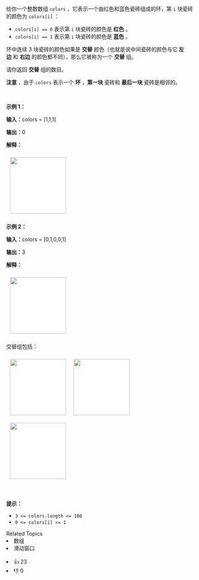 <p>给你一个整数数组 <code>colors</code>&nbsp;，它表示一个由红色和蓝色瓷砖组成的环，第 <code>i</code>&nbsp;块瓷砖的颜色为&nbsp;<code>colors[i]</code>&nbsp;：</p>

<ul> 
 <li><code>colors[i] == 0</code>&nbsp;表示第&nbsp;<code>i</code>&nbsp;块瓷砖的颜色是 <strong>红色</strong>&nbsp;。</li> 
 <li><code>colors[i] == 1</code>&nbsp;表示第 <code>i</code>&nbsp;块瓷砖的颜色是 <strong>蓝色</strong>&nbsp;。</li> 
</ul>

<p>环中连续 3 块瓷砖的颜色如果是 <strong>交替</strong>&nbsp;颜色（也就是说中间瓷砖的颜色与它<strong>&nbsp;左边</strong>&nbsp;和 <strong>右边</strong>&nbsp;的颜色都不同），那么它被称为一个 <strong>交替</strong>&nbsp;组。</p>

<p>请你返回 <strong>交替</strong>&nbsp;组的数目。</p>

<p><b>注意</b>&nbsp;，由于&nbsp;<code>colors</code>&nbsp;表示一个 <strong>环</strong>&nbsp;，<strong>第一块</strong>&nbsp;瓷砖和 <strong>最后一块</strong>&nbsp;瓷砖是相邻的。</p>

<p>&nbsp;</p>

<p><strong class="example">示例 1：</strong></p>

<div class="example-block"> 
 <p><span class="example-io"><b>输入：</b>colors = [1,1,1]</span></p> 
</div>

<p><span class="example-io"><b>输出：</b>0</span></p>

<p><strong>解释：</strong></p>

<p><img alt="" src="https://assets.leetcode.com/uploads/2024/05/16/image_2024-05-16_23-53-171.png" style="width: 150px; height: 150px; padding: 10px; background: #fff; border-radius: .5rem;" /></p>

<p><strong class="example">示例 2：</strong></p>

<div class="example-block"> 
 <p><span class="example-io"><b>输入：</b>colors = [0,1,0,0,1]</span></p> 
</div>

<p><b>输出：</b>3</p>

<p><b>解释：</b></p>

<p><img alt="" src="https://assets.leetcode.com/uploads/2024/05/16/image_2024-05-16_23-47-491.png" style="width: 150px; height: 150px; padding: 10px; background: #fff; border-radius: .5rem;" /></p>

<p>交替组包括：</p>

<p><strong class="example"><img alt="" src="https://assets.leetcode.com/uploads/2024/05/16/image_2024-05-16_23-50-441.png" style="width: 150px; height: 150px; padding: 10px; background: #fff; border-radius: .5rem;" /></strong><img alt="" src="https://assets.leetcode.com/uploads/2024/05/16/image_2024-05-16_23-48-211.png" style="width: 150px; height: 150px; padding: 10px; background: #fff; border-radius: .5rem;" /><strong class="example"><img alt="" src="https://assets.leetcode.com/uploads/2024/05/16/image_2024-05-16_23-49-351.png" style="width: 150px; height: 150px; padding: 10px; background: #fff; border-radius: .5rem;" /></strong></p>

<p>&nbsp;</p>

<p><strong>提示：</strong></p>

<ul> 
 <li><code>3 &lt;= colors.length &lt;= 100</code></li> 
 <li><code>0 &lt;= colors[i] &lt;= 1</code></li> 
</ul>

<div><div>Related Topics</div><div><li>数组</li><li>滑动窗口</li></div></div><br><div><li>👍 23</li><li>👎 0</li></div>